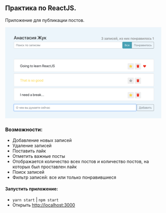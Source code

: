 ## Практика по ReactJS. 
Приложение для публикации постов. 

![alt text](src/img/app.png "Приложение")

### Возможности:
- Добавление новых записей
- Удаление записей
- Поставить лайк
- Отметить важные посты
- Отображается количество всех постов и количество постов, на которых был проставлен лайк
- Поиск записей
- Фильтр записей: все или только понравившиеся

#### Запустить приложение:
- `yarn start` | `npm start`
- Открыть [http://localhost:3000](http://localhost:3000) 


